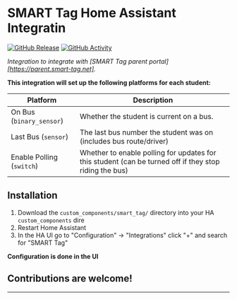 # SMART Tag Home Assistant Integratin

[![GitHub Release][releases-shield]][releases]
[![GitHub Activity][commits-shield]][commits]

_Integration to integrate with [SMART Tag parent portal][https://parent.smart-tag.net]._

**This integration will set up the following platforms for each student:**

Platform | Description
-- | --
On Bus (`binary_sensor`) | Whether the student is current on a bus.
Last Bus (`sensor`) | The last bus number the student was on (includes bus route/driver)
Enable Polling (`switch`) | Whether to enable polling for updates for this student (can be turned off if they stop riding the bus)

## Installation

1. Download the `custom_components/smart_tag/` directory into your HA `custom_components` dire
1. Restart Home Assistant
1. In the HA UI go to "Configuration" -> "Integrations" click "+" and search for "SMART Tag"

**Configuration is done in the UI**

<!---->

## Contributions are welcome!


***

[commits-shield]: https://img.shields.io/github/commit-activity/y/grimsteel/homeassistant-smart-tag.svg?style=for-the-badge
[commits]: https://github.com/grimsteel/homeassistant-smart-tag/commits/main

[releases-shield]: https://img.shields.io/github/release/grimsteel/homeassistant-smart-tag.svg?style=for-the-badge
[releases]: https://github.com/grimsteel/homeassistant-smart-tag/releases
